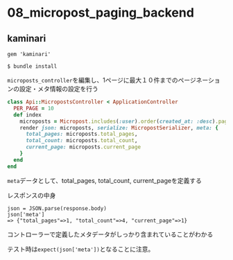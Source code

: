 # 08_micropost_paging_backend

## kaminari

```gemfile
gem 'kaminari'

$ bundle install
```

`microposts_controller`を編集し、1ページに最大１０件までのページネーションの設定・メタ情報の設定を行う

```rb
class Api::MicropostsController < ApplicationController
  PER_PAGE = 10
  def index
    microposts = Micropost.includes(:user).order(created_at: :desc).page(:params[:page]).per(PER_PAGE)
    render json: microposts, serialize: MicropostSerializer, meta: {
      total_pages: microposts.total_pages,
      total_count: microposts.total_count,
      current_page: microposts.current_page
    }
  end
end
```

`meta`データとして、total_pages, total_count, current_pageを定義する

レスポンスの中身

```
json = JSON.parse(response.body)
json['meta']
=> {"total_pages"=>1, "total_count"=>4, "current_page"=>1}
```

コントローラーで定義したメタデータがしっかり含まれていることがわかる

テスト時は`expect(json['meta'])`となることに注意。
